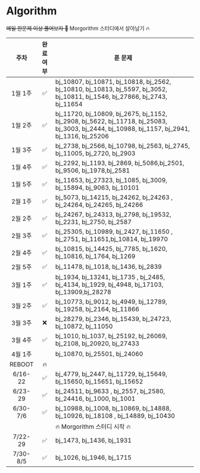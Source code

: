 # Algorithm

~~매일 한문제 이상 풀어보자 🐢~~
Morgorithm 스터디에서 살아남기 🔥

|   주차   | 완료 여부 | 푼 문제                                                                                                                                     |
| :------: | :-------: | ------------------------------------------------------------------------------------------------------------------------------------------- |
| 1월 1주  |    ✅     | bj_10807, bj_10871, bj_10818, bj_2562, bj_10810, bj_10813, bj_5597, bj_3052, bj_10811, bj_1546, bj_27866, bj_2743, bj_11654                 |
| 1월 2주  |    ✅     | bj_11720, bj_10809, bj_2675, bj_1152, bj_2908, bj_5622, bj_11718, bj_25083, bj_3003, bj_2444, bj_10988, bj_1157, bj_2941, bj_1316, bj_25206 |
| 1월 3주  |    ✅     | bj_2738, bj_2566, bj_10798, bj_2563, bj_2745, bj_11005, bj_2720, bj_2903                                                                    |
| 1월 4주  |    ✅     | bj_2292, bj_1193, bj_2869, bj_5086,bj_2501, bj_9506, bj_1978,bj_2581                                                                        |
| 1월 5주  |    ✅     | bj_11653, bj_27323, bj_1085, bj_3009, bj_15894, bj_9063, bj_10101                                                                           |
| 2월 1주  |    ✅     | bj_5073, bj_14215, bj_24262, bj_24263 , bj_24264, bj_24265, bj_24266                                                                        |
| 2월 2주  |    ✅     | bj_24267, bj_24313, bj_2798, bj_19532, bj_2231, bj_2750, bj_2587                                                                            |
| 2월 3주  |    ✅     | bj_25305, bj_10989, bj_2427, bj_11650 , bj_2751, bj_11651,bj_10814, bj_19970                                                                |
| 2월 4주  |    ✅     | bj_10815, bj_14425, bj_7785, bj_1620, bj_10816, bj_1764, bj_1269                                                                            |
| 2월 5주  |    ✅     | bj_11478, bj_1018, bj_1436, bj_2839                                                                                                         |
| 3월 1주  |    ✅     | bj_1934, bj_13241, bj_1735 , bj_2485, bj_4134, bj_1929, bj_4948, bj_17103, bj_13909,bj_28278                                                |
| 3월 2주  |    ✅     | bj_10773, bj_9012, bj_4949, bj_12789, bj_19258, bj_2164, bj_11866                                                                           |
| 3월 3주  |    ❌     | bj_28279, bj_2346, bj_15439, bj_24723, bj_10872, bj_11050                                                                                   |
| 3월 4주  |    ✅     | bj_1010, bj_1037, bj_25192, bj_26069, bj_2108, bj_20920, bj_27433                                                                           |
| 4월 1주  |           | bj_10870, bj_25501, bj_24060                                                                                                                |
|  REBOOT  |    🔥     |
| 6/16-22  |    ✅     | bj_4779, bj_2447, bj_11729, bj_15649, bj_15650, bj_15651, bj_15652                                                                          |
| 6/23-29  |    ✅     | bj_24511, bj_9633 , bj_2557, bj_2580, bj_24416, bj_1000, bj_1001                                                                            |
| 6/30-7/6 |    ✅     | bj_10988, bj_1008, bj_10869, bj_14888, bj_10926, bj_18108 , bj_14889, bj_10430                                                              |
|          |           | 🔥 Morgorithm 스터디 시작 🔥                                                                                                                |
| 7/22-29  |    ✅     | bj_1473, bj_1436, bj_1931                                                                                                                   |
| 7/30-8/5 |    ✅     | bj_1026, bj_1946, bj_1715                                                                                                                   |
